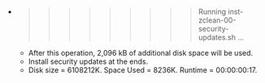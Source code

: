 * >>>>>>>>> Running inst-zclean-00-security-updates.sh ...
  * After this operation, 2,096 kB of additional disk space will be used.
  * Install security updates at the ends.
  * Disk size = 6108212K. Space Used = 8236K. Runtime = 00:00:00:17.

